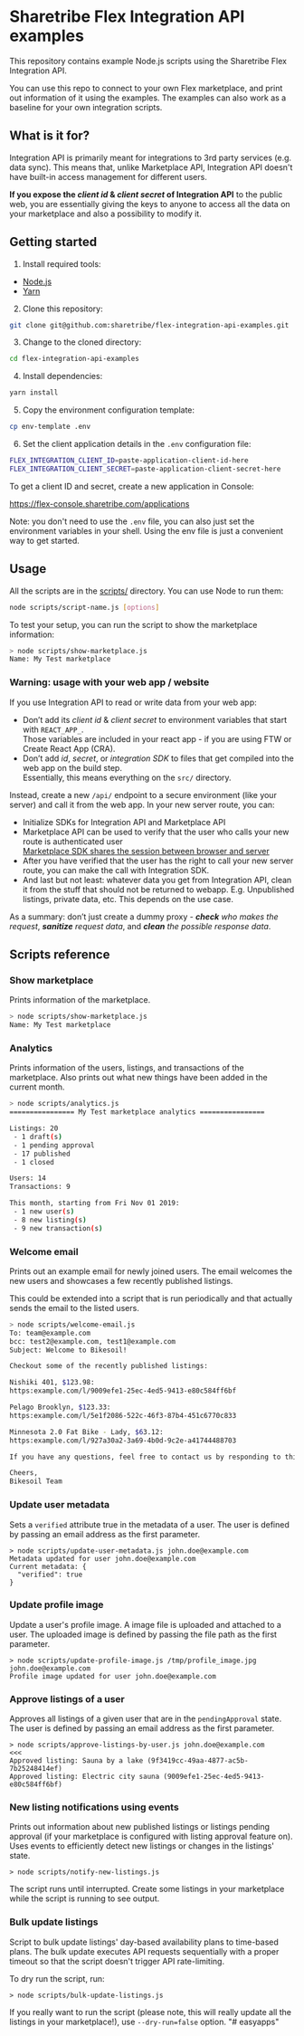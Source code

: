 # Sharetribe Flex Integration API examples

This repository contains example Node.js scripts using the Sharetribe
Flex Integration API.

You can use this repo to connect to your own Flex marketplace, and
print out information of it using the examples. The examples can also
work as a baseline for your own integration scripts.

## What is it for?

Integration API is primarily meant for integrations to 3rd party services (e.g. data sync). This means that, unlike Marketplace API, Integration API doesn't have built-in access management for different users.

**If you expose the *client id* & *client secret* of Integration API** to the public web, you are essentially giving the keys to anyone to access all the data on your marketplace and also a possibility to modify it.

## Getting started

1. Install required tools:

- [Node.js](https://nodejs.org/)
- [Yarn](https://yarnpkg.com/docs/install)

2. Clone this repository:

```bash
git clone git@github.com:sharetribe/flex-integration-api-examples.git
```

3. Change to the cloned directory:

```bash
cd flex-integration-api-examples
```

4. Install dependencies:

```bash
yarn install
```

5. Copy the environment configuration template:

```bash
cp env-template .env
```

6. Set the client application details in the `.env` configuration file:

```bash
FLEX_INTEGRATION_CLIENT_ID=paste-application-client-id-here
FLEX_INTEGRATION_CLIENT_SECRET=paste-application-client-secret-here
```

To get a client ID and secret, create a new application in Console:

https://flex-console.sharetribe.com/applications

Note: you don't need to use the `.env` file, you can also just set the
environment variables in your shell. Using the env file is just a
convenient way to get started.

## Usage

All the scripts are in the [scripts/](scripts/) directory. You can use
Node to run them:

```bash
node scripts/script-name.js [options]
```

To test your setup, you can run the script to show the marketplace
information:

```bash
> node scripts/show-marketplace.js
Name: My Test marketplace
```

### Warning: usage with your web app / website
If you use Integration API to read or write data from your web app:
- Don’t add its _client id_ & _client secret_ to environment variables that start with `REACT_APP_`.<br/>
  Those variables are included in your react app - if you are using FTW or Create React App (CRA).
- Don’t add _id_, _secret_, or _integration SDK_ to files that get compiled into the web app on the build step.<br/>
  Essentially, this means everything on the `src/` directory.

Instead, create a new `/api/` endpoint to a secure environment (like your server) and call it from the web app. In your new server route, you can:
- Initialize SDKs for Integration API and Marketplace API
- Marketplace API can be used to verify that the user who calls your new route is authenticated user<br/>
  [Marketplace SDK shares the session between browser and server](https://sharetribe.github.io/flex-sdk-js/sharing-session-between-client-and-server.html)
- After you have verified that the user has the right to call your new server route, you can make the call with Integration SDK.
- And last but not least: whatever data you get from Integration API, clean it from the stuff that should not be returned to webapp. E.g. Unpublished listings, private data, etc. This depends on the use case. 

As a summary: don’t just create a dummy proxy - ***check** who makes the request*, ***sanitize** request data*, and ***clean** the possible response data*.

## Scripts reference

### Show marketplace

Prints information of the marketplace.

```bash
> node scripts/show-marketplace.js
Name: My Test marketplace
```

### Analytics

Prints information of the users, listings, and transactions of the
marketplace. Also prints out what new things have been added in the
current month.

```bash
> node scripts/analytics.js
================ My Test marketplace analytics ================

Listings: 20
 - 1 draft(s)
 - 1 pending approval
 - 17 published
 - 1 closed

Users: 14
Transactions: 9

This month, starting from Fri Nov 01 2019:
 - 1 new user(s)
 - 8 new listing(s)
 - 9 new transaction(s)
```

### Welcome email

Prints out an example email for newly joined users. The email welcomes
the new users and showcases a few recently published listings.

This could be extended into a script that is run periodically and that
actually sends the email to the listed users.

```bash
> node scripts/welcome-email.js
To: team@example.com
bcc: test2@example.com, test1@example.com
Subject: Welcome to Bikesoil!

Checkout some of the recently published listings:

Nishiki 401, $123.98:
https:example.com/l/9009efe1-25ec-4ed5-9413-e80c584ff6bf

Pelago Brooklyn, $123.33:
https:example.com/l/5e1f2086-522c-46f3-87b4-451c6770c833

Minnesota 2.0 Fat Bike - Lady, $63.12:
https:example.com/l/927a30a2-3a69-4b0d-9c2e-a41744488703

If you have any questions, feel free to contact us by responding to this email.

Cheers,
Bikesoil Team
```

### Update user metadata

Sets a `verified` attribute true in the metadata of a user. The user is defined
by passing an email address as the first parameter.

```
> node scripts/update-user-metadata.js john.doe@example.com
Metadata updated for user john.doe@example.com
Current metadata: {
  "verified": true
}
```

### Update profile image

Update a user's profile image. A image file is uploaded and attached to a user.
The uploaded image is defined by passing the file path as the first parameter.

```
> node scripts/update-profile-image.js /tmp/profile_image.jpg john.doe@example.com
Profile image updated for user john.doe@example.com
```

### Approve listings of a user

Approves all listings of a given user that are in the `pendingApproval` state.
The user is defined by passing an email address as the first parameter.

```
> node scripts/approve-listings-by-user.js john.doe@example.com                                                                               <<<
Approved listing: Sauna by a lake (9f3419cc-49aa-4877-ac5b-7b25248414ef)
Approved listing: Electric city sauna (9009efe1-25ec-4ed5-9413-e80c584ff6bf)
```

### New listing notifications using events

Prints out information about new published listings or listings pending approval
(if your marketplace is configured with listing approval feature on). Uses
events to efficiently detect new listings or changes in the listings' state.

```
> node scripts/notify-new-listings.js
```

The script runs until interrupted. Create some listings in your marketplace
while the script is running to see output.

### Bulk update listings

Script to bulk update listings' day-based availability plans to time-based
plans. The bulk update executes API requests sequentially with a proper timeout
so that the script doesn't trigger API rate-limiting.

To dry run the script, run:

```
> node scripts/bulk-update-listings.js
```

If you really want to run the script (please note, this will really update all the listings in your marketplace!), use `--dry-run=false` option.
"# easyapps" 
